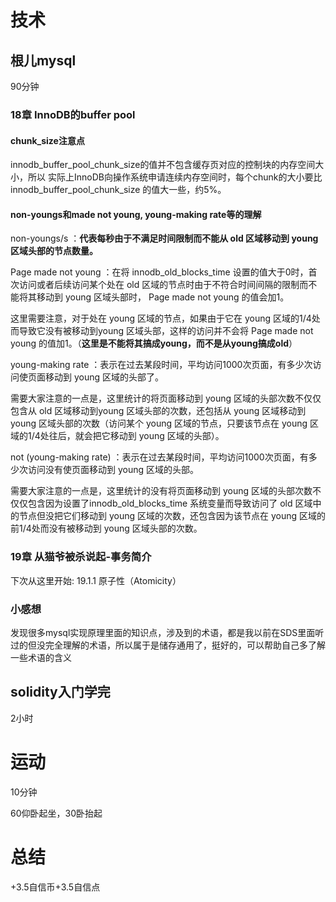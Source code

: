 # 技术
## 根儿mysql
90分钟
### 18章 InnoDB的buffer pool
#### chunk_size注意点
innodb_buffer_pool_chunk_size的值并不包含缓存页对应的控制块的内存空间大小，所以
实际上InnoDB向操作系统申请连续内存空间时，每个chunk的大小要比innodb_buffer_pool_chunk_size
的值大一些，约5%。

#### non-youngs和made not young, young-making rate等的理解
non-youngs/s ：**代表每秒由于不满足时间限制而不能从 old 区域移动到 young 区域头部的节点数量。**

Page made not young ：在将 innodb_old_blocks_time 设置的值大于0时，首次访问或者后续访问某个处在 old 区域的节点时由于不符合时间间隔的限制而不能将其移动到 young 区域头部时， Page made not young 的值会加1。

这里需要注意，对于处在 young 区域的节点，如果由于它在 young 区域的1/4处而导致它没有被移动到young 区域头部，这样的访问并不会将 Page made not young 的值加1。（**这里是不能将其搞成young，而不是从young搞成old**）

young-making rate ：表示在过去某段时间，平均访问1000次页面，有多少次访问使页面移动到 young 区域的头部了。

需要大家注意的一点是，这里统计的将页面移动到 young 区域的头部次数不仅仅包含从 old 区域移动到young 区域头部的次数，还包括从 young 区域移动到 young 区域头部的次数（访问某个 young 区域的节点，只要该节点在 young 区域的1/4处往后，就会把它移动到 young 区域的头部）。

not (young-making rate) ：表示在过去某段时间，平均访问1000次页面，有多少次访问没有使页面移动到 young 区域的头部。

需要大家注意的一点是，这里统计的没有将页面移动到 young 区域的头部次数不仅仅包含因为设置了innodb_old_blocks_time 系统变量而导致访问了 old 区域中的节点但没把它们移动到 young 区域的次数，还包含因为该节点在 young 区域的前1/4处而没有被移动到 young 区域头部的次数。

### 19章 从猫爷被杀说起-事务简介
下次从这里开始: 19.1.1 原子性（Atomicity）

### 小感想
发现很多mysql实现原理里面的知识点，涉及到的术语，都是我以前在SDS里面听过的但没完全理解的术语，所以属于是储存通用了，挺好的，可以帮助自己多了解一些术语的含义

## solidity入门学完
2小时

# 运动
10分钟

60仰卧起坐，30卧抬起

# 总结
+3.5自信币+3.5自信点
